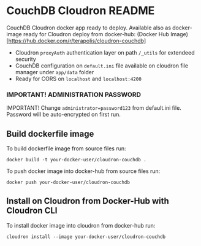 # CouchDB Cloudron README

CouchDB Cloudron docker app ready to deploy.
Available also as docker-image ready for Cloudron deploy from docker-hub: (Docker Hub Image)[https://hub.docker.com/r/terapolis/cloudron-couchdb]

- Cloudron `proxyAuth` authentication layer on path `/_utils` for extendeed security
- CouchDB configuration on `default.ini` file available on cloudron file manager under `app/data` folder
- Ready for CORS on `localhost` and `localhost:4200`

### IMPORTANT! ADMINISTRATION PASSWORD
IMPORTANT! Change `administrator=password123` from default.ini file. Password will be auto-encrypted on first run.

## Build dockerfile image

To build dockerfile image from source files run:
```
docker build -t your-docker-user/cloudron-couchdb .
```

To push docker image into docker-hub from source files run:
```
docker push your-docker-user/cloudron-couchdb
```
## Install on Cloudron from Docker-Hub with Cloudron CLI
To install docker image into cloudron from docker-hub run:
 ```
cloudron install --image your-docker-user/cloudron-couchdb
```


